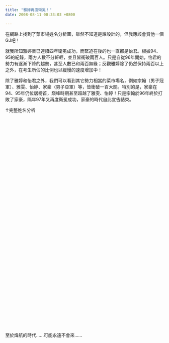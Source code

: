 ```yaml
---
title: "雅婷再度衛冕！"
date: 2008-08-11 00:33:03 +0800

---
```







在網路上找到了菜市場姓名分析圖，雖然不知道是誰設計的，但我應該會賞他一個GJ吧！



就我所知雅婷業已連續四年衛冕成功，而緊追在後的也一直都是怡君。根據94、95的紀錄，兩方人數不分軒輊，並且皆衝破兩百人。只是自從96年開始，怡君的勢力有逐漸下降的趨勢，甚至人數已和兩百無緣；反觀雅婷除了仍然保持兩百以上之外，在考生所佔的比例也以緩慢的速度增加中！







除了雅婷和怡君之外，我們可以看到其它勢力相當的菜市場名，例如宗翰（男子冠軍）、雅雯、怡婷、家豪（男子亞軍）等，皆衝破一百大關。特別的是，家豪在94、95年仍位居榜首，巔峰時期甚至超越了雅雯、怡婷！只是宗翰於96年終於打敗了家豪，隔年97年又再度衛冕成功，家豪的時代自此宣告結束。







↑完整姓名分析



 



 



 



 



 



 



 



 



 



 



 



 



 



 



 



 



 



 



 



 



 



 



至於煒航的時代......可能永遠不會來......


